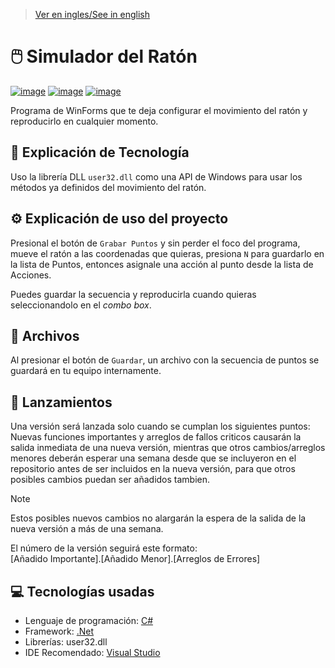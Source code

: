 > [Ver en ingles/See in english](https://github.com/LuisMiSanVe/MouseDummy/blob/main/README.md)
# 🖱️ Simulador del Ratón
[![image](https://img.shields.io/badge/C%23-239120?style=for-the-badge&logo=csharp&logoColor=white)](https://dotnet.microsoft.com/en-us/languages/csharp)
[![image](https://img.shields.io/badge/.NET-5C2D91?style=for-the-badge&logo=.net&logoColor=white)](https://dotnet.microsoft.com/en-us/learn/dotnet/what-is-dotnet)
[![image](https://img.shields.io/badge/Visual_Studio-5C2D91?style=for-the-badge&logo=visual%20studio&logoColor=white)](https://visualstudio.microsoft.com/)

Programa de WinForms que te deja configurar el movimiento del ratón y reproducirlo en cualquier momento.

## 📝 Explicación de Tecnología
Uso la librería DLL `user32.dll` como una API de Windows para usar los métodos ya definidos del movimiento del ratón.

## ⚙️ Explicación de uso del proyecto
Presional el botón de `Grabar Puntos` y sin perder el foco del programa, mueve el ratón a las coordenadas que quieras, presiona `N` para guardarlo en la lista de Puntos, entonces asignale una acción al punto desde la lista de Acciones.

Puedes guardar la secuencia y reproducirla cuando quieras seleccionandolo en el *combo box*.

## 📂 Archivos
Al presionar el botón de `Guardar`, un archivo con la secuencia de puntos se guardará en tu equipo internamente.

## 🚀 Lanzamientos
Una versión será lanzada solo cuando se cumplan los siguientes puntos:\
Nuevas funciones importantes y arreglos de fallos criticos causarán la salida inmediata de una nueva versión, mientras que otros cambios/arreglos menores deberán esperar una semana desde que se incluyeron en el repositorio antes de ser incluidos en la nueva versión, para que otros posibles cambios puedan ser añadidos tambien.
>[!NOTE]
>Estos posibles nuevos cambios no alargarán la espera de la salida de la nueva versión a más de una semana.

El número de la versión seguirá este formato: \
\[Añadido Importante\].\[Añadido Menor\].\[Arreglos de Errores\]

## 💻 Tecnologías usadas
- Lenguaje de programación: [C#](https://dotnet.microsoft.com/en-us/languages/csharp) 
- Framework: [.Net](https://dotnet.microsoft.com/en-us/learn/dotnet/what-is-dotnet)
- Librerías: user32.dll
- IDE Recomendado: [Visual Studio](https://visualstudio.microsoft.com/)
